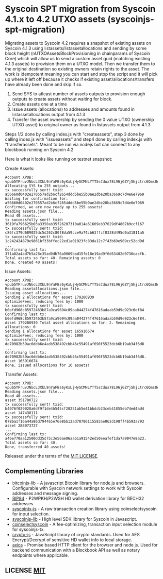 # Syscoin SPT migration from Syscoin 4.1.x to 4.2 UTXO assets (syscoinjs-spt-migration)

Migrating assets to Syscoin 4.2 requires a snapshot of existing assets on Syscoin 4.1.3 using listassets/listassetallocations and sending by some block height (nUTXOAssetsBlockProvisioning in chainparams of Syscoin Core) which will allow us to send a custom asset guid (matching existing 4.1.3 assets) to provision them on a UTXO model. Then we transfer them to the original destination so existing owners retain rights to the asset. The work is idempotent meaning you can start and stop the script and it will pick up where it left off because it checks if existing asset/allocations/transfers have already been done and skip if so.

1) Send SYS to atleast number of assets outputs to provision enough outputs to create assets without waiting for block.
2) Create assets one at a time
3) Issue assets (allocations) to addresses and amounts found in listassetallocations output from 4.1.3
4) Transfer the asset ownership by sending the 0 value UTXO (ownership UTXO asset) to original owner as found in listassets output from 4.1.3

Steps 1/2 done by calling index.js with "createassets", step 3 done by calling index.js with "issueassets" and step4 done by calling index.js with "transferassets". Meant to be run via nodejs but can connect to any blockbook running on Syscoin 4.2


Here is what it looks like running on testnet snapshot:

Create Assets:

```node index.js createassets
Account XPUB: vpub5YFruvJNbcL3XbL9nYaFBs6yKxLjHySCMNLYTT5sCdua78L96jGZYjShjLtrc6QmsUq2Hpk6XY29UYCSMbRaFAXfabNCxnRgwsnCTEEN8Mk
Allocating SYS to 255 outputs...
tx successfully sent! txid: a56660d0402e270557ad2b6cf2654ddd5be55b0ae2dbe20ba3669c7d4e6e7969
Waiting for confirmation for: a56660d0402e270557ad2b6cf2654ddd5be55b0ae2dbe20ba3669c7d4e6e7969
Confirmed, we are now ready up to 255 assets!
Reading assets.json file...
Read 40 assets...
tx successfully sent! txid: 3619fa796625b03a3350ab35f26207310a014a61609eb37029df4807b9ccf167
tx successfully sent! txid: c86fc379d689025dc5d262c80f8da59cce9a74cb63ffcf0338d495d0a31811a5
tx successfully sent! txid: 1c242424879e9861bf33bffec22ed1a01923fc83da12c7f43b69e909cc52cd9d
...
Confirming last tx: 371a82a4ad7b5a28c35ad0db76a9069bad15fe18e19ad9f6d63402d0736cacfb. Total assets so far: 40. Remaining assets: 0
Done, created 40 assets!
```

Issue Assets:

```node index.js issueassets
Account XPUB: vpub5YFruvJNbcL3XbL9nYaFBs6yKxLjHySCMNLYTT5sCdua78L96jGZYjShjLtrc6QmsUq2Hpk6XY29UYCSMbRaFAXfabNCxnRgwsnCTEEN8Mk
Reading assetallocations.json file...
Issuing asset allocations...
Sending 2 allocations for asset 179280939
optimizeFees: reducing fees by: 1000
tx successfully sent! txid: b0efd968c85972463b87a9ca9694c09aa044274f47616adaab59d9e923c6ef84
Confirming last tx: b0efd968c85972463b87a9ca9694c09aa044274f47616adaab59d9e923c6ef84. Asset 179280939 Total asset allocations so far: 2. Remaining allocations: 0
Sending 1 allocations for asset 165916674
optimizeFees: reducing fees by: 1000
tx successfully sent! txid: de70982b59ac6ddb6e4adb538492cbb46c55491af690f5523dcb6b19ab34f6d8
...
Confirming last tx: de70982b59ac6ddb6e4adb538492cbb46c55491af690f5523dcb6b19ab34f6d8. Asset 165916674
Done, issued allocations for 16 assets!
```

Transfer Assets:

```node index.js transferassets
Account XPUB: vpub5YFruvJNbcL3XbL9nYaFBs6yKxLjHySCMNLYTT5sCdua78L96jGZYjShjLtrc6QmsUq2Hpk6XY29UYCSMbRaFAXfabNCxnRgwsnCTEEN8Mk
Reading assets.json file...
Read 40 assets...
asset 351780722
tx successfully sent! txid: b4076f029028a6df9f1de4b545cf20251ab5e41bbdcb23ceb41855eb74ed4ad4
asset 147438111
tx successfully sent! txid: 078ba1f16a44a86d794465e76e8bb12ad70706115583ae062d198ff4b593a793
asset 288973727
...
Confirming last tx: a46e770aa12500dd35d75c3e56ae06aab1a91542ed50eeafef1da7a9047e8a23. Total assets so far: 40.
Done, transferred 40 assets!
```

Released under the terms of the [MIT LICENSE](LICENSE).

## Complementing Libraries
- [bitcoinjs-lib](https://github.com/bitcoinjs/bitcoinjs-lib) - A javascript Bitcoin library for node.js and browsers. Configurable with Syscoin network settings to work with Syscoin addresses and message signing.
- [BIP84](https://github.com/Anderson-Juhasc/bip84) - P2WPKH/P2WSH HD wallet derivation library for BECH32 addresses
- [syscointx-js](https://github.com/syscoin/syscointx-js) - A raw transaction creation library using coinselectsyscoin for input selection.
- [syscoinjs-lib](https://github.com/syscoin/syscoinjs-lib) - High level SDK library for Syscoin in Javascript.
- [coinselectsyscoin](https://github.com/syscoin/coinselectsyscoin) - A fee-optimizing, transaction input selection module for syscoinjs-tx.
- [crypto-js](https://github.com/brix/crypto-js) - JavaScript library of crypto standards. Used for AES Encrypt/Decrypt of sensitive HD wallet info to local storage.
- [axios](https://github.com/axios/axios) - Promise based HTTP client for the browser and node.js. Used for backend communication with a Blockbook API as well as notary endpoints where applicable.





## LICENSE [MIT](LICENSE)
